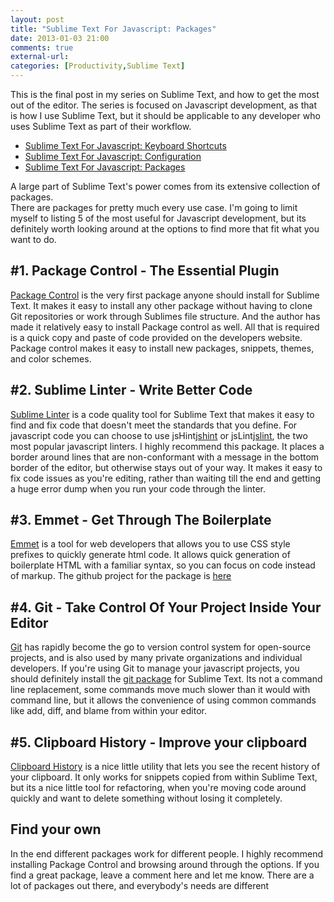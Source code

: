 ```yaml
---
layout: post
title: "Sublime Text For Javascript: Packages"
date: 2013-01-03 21:00
comments: true
external-url: 
categories: [Productivity,Sublime Text]
---
```


This is the final post in my  series on Sublime Text, and how to get the most out of the editor.
The series is focused on Javascript development, as that is how I use Sublime Text, but it 
should be applicable to any developer who uses Sublime Text as part of their workflow.

 * [Sublime Text For Javascript: Keyboard Shortcuts][keyboard]
 * [Sublime Text For Javascript: Configuration][configuration]
 * [Sublime Text For Javascript: Packages][plugins]

A large part of Sublime Text's power comes from its extensive collection of packages.  
There are packages for pretty much every use case.  I'm going to limit myself to listing 5 of the most useful for Javascript development, but its definitely worth looking around at the options to find more that fit what you want to do.

## #1. Package Control - The Essential Plugin

[Package Control][packagecontrol] is the very first package anyone should install for Sublime Text.  It makes it easy to install any other package without having to clone Git repositories or work through Sublimes file structure.  And the author has made it relatively easy to install Package control as well.  All that is required is a quick copy and paste of code provided on the developers website.  Package control makes it easy to install new packages, snippets, themes, and color schemes.

## #2. Sublime Linter - Write Better Code

[Sublime Linter][sublimelinter] is a code quality tool for Sublime Text that makes it easy to find and fix code that doesn't meet the standards that you define.  For javascript code you can choose to use jsHint[jshint] or jsLint[jslint], the two most popular javascript linters.  I highly recommend this package.  It places a border around lines that are non-conformant with a message in the bottom border of the editor, but otherwise stays out of your way.  It makes it easy to fix code issues as you're editing, rather than waiting till the end and getting a huge error dump when you run your code through the linter.

## #3. Emmet - Get Through The Boilerplate

[Emmet][Emmet] is a tool for web developers that allows you to use CSS style prefixes to quickly generate html code.  It allows quick generation of boilerplate HTML with a familiar syntax, so you can focus on code instead of markup.  The github project for the package is [here][Emmetplugin]

## #4. Git - Take Control Of Your Project Inside Your Editor

[Git][git] has rapidly become the go to version control system for open-source projects, and is also used by many private organizations and individual developers.  If you're using Git to manage your javascript projects, you should definitely install the [git package][gitplugin] for Sublime Text.  Its not a command line replacement, some commands move much slower than it would with command line, but it allows the convenience of using common commands like add, diff, and blame from within your editor. 

## #5. Clipboard History - Improve your clipboard

[Clipboard History][clipboardhistory]  is a nice little utility that lets you see the recent history of your clipboard.  It only works for snippets copied from within Sublime Text, but its a nice little tool for refactoring, when you're moving code around quickly and want to delete something without losing it completely.

## Find your own

In the end different packages work for different people.  I highly recommend installing Package Control and browsing around through the options.  If you find a great package, leave a comment here and let me know.  There are a lot of packages out there, and everybody's needs are different







[keyboard]: http://benmccormick.org/blog/2012/12/30/sublime-text-for-javascript-keyboard-shortcuts 

[configuration]: http://benmccormick.org/blog/2012/01/01/sublime-text-for-javascript-configuration

[plugins]: http://benmccormick.org/blog/2012/01/03/sublime-text-for-javascript-plugins

[packagecontrol]: http://wbond.net/sublime_packages/package_control

[gitplugin]: https://github.com/kemayo/sublime-text-2-git/wiki

[git]: http://git-scm.com/

[sublimelinter]:https://github.com/SublimeLinter/SublimeLinter

[jshint]: http://www.jshint.com/

[jslint]: http://www.jslint.com/

[Emmet]: http://docs.emmet.io/

[Emmetplugin]: https://github.com/sergeche/emmet-sublime

[clipboardhistory]: https://github.com/kemayo/sublime-text-2-clipboard-history
